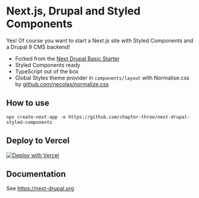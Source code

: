 # Next.js, Drupal and Styled Components

Yes! Of course you want to start a Next.js site with Styled Components and a Drupal 9 CMS backend!

- Forked from the [Next Drupal Basic Starter](https://github.com/chapter-three/next-drupal-basic-starter)
- Styled Components ready
- TypeScript out of the box
- Global Styles theme provider in `components/layout` with Normalise.css by [github.com/necolas/normalize.css](https://github.com/necolas/normalize.css)

## How to use

`npx create-next-app -e https://github.com/chapter-three/next-drupal-styled-components`

## Deploy to Vercel

[![Deploy with Vercel](https://vercel.com/button)](https://vercel.com/new/clone?repository-url=https%3A%2F%2Fgithub.com%2Fchapter-three%2Fnext-drupal-styled-components&env=NEXT_PUBLIC_DRUPAL_BASE_URL,NEXT_IMAGE_DOMAIN,DRUPAL_PREVIEW_SECRET,DRUPAL_CLIENT_ID,DRUPAL_CLIENT_SECRET&envDescription=Learn%20more%20about%20environment%20variables&envLink=https%3A%2F%2Fnext-drupal.org%2Fdocs%2Fenvironment-variables&project-name=next-drupal&demo-title=Next.js%20for%20Drupal&demo-description=A%20next-generation%20front-end%20for%20your%20Drupal%20site.&demo-url=https%3A%2F%2Fdemo.next-drupal.org&demo-image=https%3A%2F%2Fnext-drupal.org%2Fimages%2Fdemo-screenshot.jpg)

## Documentation

See https://next-drupal.org
